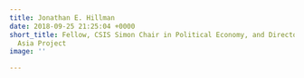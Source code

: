 ```yaml
---
title: Jonathan E. Hillman
date: 2018-09-25 21:25:04 +0000
short_title: Fellow, CSIS Simon Chair in Political Economy, and Director, CSIS Reconnecting
  Asia Project
image: ''

---
```

